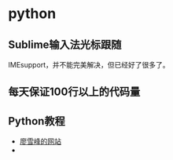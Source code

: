 # python

## Sublime输入法光标跟随

IMEsupport，并不能完美解决，但已经好了很多了。

## 每天保证100行以上的代码量

## Python教程

* [廖雪峰的网站](http://www.liaoxuefeng.com/wiki/0014316089557264a6b348958f449949df42a6d3a2e542c000)
* 
